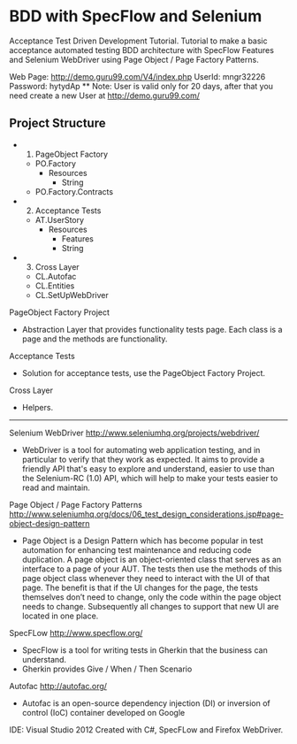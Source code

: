 # BDD with SpecFlow and Selenium
Acceptance Test Driven Development Tutorial.
Tutorial to make a basic acceptance automated testing BDD architecture with SpecFlow Features and Selenium WebDriver  using Page Object / Page Factory Patterns.

Web Page: http://demo.guru99.com/V4/index.php
UserId: mngr32226
Password: hytydAp
** Note: User is valid only for 20 days, after that you need create a new User at http://demo.guru99.com/

Project Structure
---------------------------------------
- 1. PageObject Factory
	- PO.Factory
		- Resources
			+ String
	+ PO.Factory.Contracts
- 2. Acceptance Tests
	- AT.UserStory
		- Resources
			+ Features
			+ String
- 3. Cross Layer
	+ CL.Autofac
	+ CL.Entities
	+ CL.SetUpWebDriver

PageObject Factory Project
- Abstraction Layer that provides functionality tests page. Each class is a page and the methods are functionality.

Acceptance Tests
- Solution for acceptance tests, use the PageObject Factory Project.

Cross Layer
- Helpers.
---------------------------------------

Selenium WebDriver http://www.seleniumhq.org/projects/webdriver/
- WebDriver is a tool for automating web application testing, and in particular to verify that they work as expected. It aims to provide a friendly API that's easy to explore and understand, easier to use than the Selenium-RC (1.0) API, which will help to make your tests easier to read and maintain.

Page Object / Page Factory Patterns  http://www.seleniumhq.org/docs/06_test_design_considerations.jsp#page-object-design-pattern
- Page Object is a Design Pattern which has become popular in test automation for enhancing test maintenance and reducing code duplication. A page object is an object-oriented class that serves as an interface to a page of your AUT. The tests then use the methods of this page object class whenever they need to interact with the UI of that page. The benefit is that if the UI changes for the page, the tests themselves don’t need to change, only the code within the page object needs to change. Subsequently all changes to support that new UI are located in one place.

SpecFLow http://www.specflow.org/
 - SpecFlow is a tool for writing tests in Gherkin that the business can understand.
 - Gherkin provides Give / When / Then Scenario
 
 Autofac http://autofac.org/
 - Autofac is an open-source dependency injection (DI) or inversion of control (IoC) container developed on Google 

IDE: Visual Studio 2012
Created with C#, SpecFLow and Firefox WebDriver.